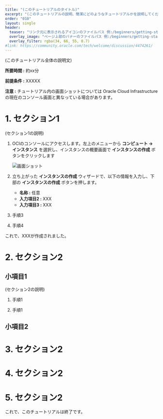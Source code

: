 ```yaml
---
title: "(このチュートリアルのタイトル)"
excerpt: "(このチュートリアルの説明、簡潔にどのようなチュートリアルかを説明してください。読み手の立場に立って、「このチュートリアルを終了するとどんなことが得られるのか」を書くといいです。 (例)まずはコンソールにアクセスしてみましょう。そしてリージョン、アベイラビリティ・ドメイン、コンパートメント、ポリシー(ACL)、サービス・リミットなどのOCIの基本的なコンセプトについて学びます。"
order: "010"
layout: single
header:
  teaser: "リンク元に表示されるアイコンのファイルパス 例:/beginners/getting-started/img2.png"
  overlay_image: "ページ上部のバナーのファイルパス 例:/beginners/getting-started/img2.png"
  overlay_filter: rgba(34, 66, 55, 0.7)
#link: https://community.oracle.com/tech/welcome/discussion/4474261/
---
```


(このチュートリアル全体の説明文)

**所要時間 :** 約xx分

**前提条件 :** XXXXX

**注意 :** チュートリアル内の画面ショットについては Oracle Cloud Infrastructure の現在のコンソール画面と異なっている場合があります。

# 1. セクション1

(セクション1の説明)

1. OCIのコンソールにアクセスします。左上のメニューから **コンピュート → インスタンス** を選択し、インスタンスの概要画面で **インスタンスの作成** ボタンをクリックします

   ![画面ショット](img2.png)

1. 立ち上がった **インスタンスの作成** ウィザードで、以下の情報を入力し、下部の **インスタンスの作成** ボタンを押します。
    - **名称 :** 任意
    - **入力項目2 :** XXX
    - **入力項目3 :** XXX

1. 手順3

1. 手順4

これで、XXXが作成されました。

# 2. セクション2

## 小項目1

(セクション2の説明)

1. 手順1

1. 手順1

## 小項目2

# 3. セクション2

# 4. セクション2

# 5. セクション2


これで、このチュートリアルは終了です。
